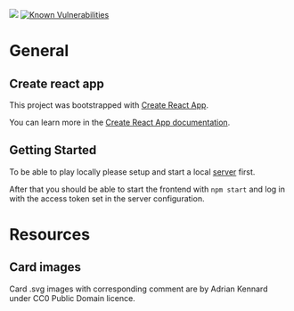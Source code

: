 ![](https://github.com/SimonMueller/agurk-client/workflows/Node%20CI/badge.svg)
[![Known Vulnerabilities](https://snyk.io/test/github/SimonMueller/agurk-client/badge.svg?targetFile=package.json)](https://snyk.io/test/github/SimonMueller/agurk-client?targetFile=package.json)

# General

## Create react app

This project was bootstrapped with [Create React App](https://github.com/facebook/create-react-app).

You can learn more in the [Create React App documentation](https://facebook.github.io/create-react-app/docs/getting-started).

## Getting Started

To be able to play locally please setup and start a local [server](https://github.com/SimonMueller/agurk-server) first.

After that you should be able to start the frontend with `npm start` and log in with the access token set in the server configuration.

# Resources
## Card images

Card .svg images with corresponding comment are by Adrian Kennard under CC0 Public Domain licence.
